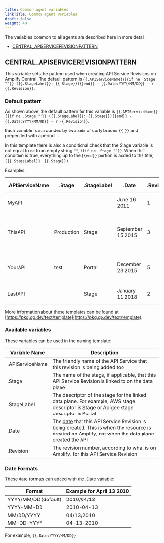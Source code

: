 ```yaml
---
title: Common agent variables
linkTitle: Common agent variables
draft: false
weight: 40
---
```

The variables common to all agents are described here in more detail.

* [CENTRAL_APISERVICEREVISIONPATTERN](#central_apiservicerevisionpattern)

## CENTRAL_APISERVICEREVISIONPATTERN

This variable sets the pattern used when creating API Service Revisions on Amplify Central.  The default pattern is `{{.APIServiceName}}{{if ne .Stage ""}} ({{.StageLabel}}: {{.Stage}}){{end}} - {{.Date:YYYY/MM/DD}} - r {{.Revision}}`.

### Default pattern

As shown above, the default pattern for this variable is `{{.APIServiceName}}{{if ne .Stage ""}} ({{.StageLabel}}: {{.Stage}}){{end}} - {{.Date:YYYY/MM/DD}} - r {{.Revision}}`.

Each variable is surrounded by two sets of curly braces `{{ }}` and prepended with a period `.`.

In this template there is also a conditional check that the Stage variable is not equal to `ne` to an empty string `""`, `{{if ne .Stage ""}}`. When that condition is true, everything up to the `{{end}}` portion is added to the title, `({{.StageLabel}}: {{.Stage}})`.

Examples:

| .APIServiceName | .Stage     | .StageLabel | .Date             | .Revision | Revision Title                                 |
|-----------------|------------|-------------|-------------------|-----------|------------------------------------------------|
| MyAPI           |            |             | June 16 2011      | 1         | MyAPI - 2011/06/16 - r 1                       |
| ThisAPI         | Production | Stage       | September 15 2015 | 3         | ThisAPI (Stage: Production) - 2015/09/15 - r 3 |
| YourAPI         | test       | Portal      | December 23 2015  | 5         | YourAPI (Portal: test) - 2015/12/23 - r 5      |
| LastAPI         |            | Stage       | January 11 2018   | 2         | LastAPI - 2018/01/11 - r 2                     |

More information about these templates can be found at [https://pkg.go.dev/text/template](https://pkg.go.dev/text/template).

### Available variables

These variables can be used in the naming template:

| Variable Name   | Description                                                                                                                                                          |
|-----------------|----------------------------------------------------------------------------------------------------------------------------------------------------------------------|
| .APIServiceName | The friendly name of the API Service that this revision is being added too                                                                                           |
| .Stage          | The name of the stage, if applicable, that this API Service Revision is linked to on the data plane                                                                   |
| .StageLabel     | The descriptor of the stage for the linked data plane. For example, AWS stage descriptor is Stage or Apigee stage descriptor is Portal                                         |
| .Date           | The [date](#date-formats) that this API Service Revision is being created. This is when the resource is created on Amplify, not when the data plane created the API |
| .Revision       | The revision number, according to what is on Amplify, for this API Service Revision                                                                                  |

### Date Formats

These date formats can added with the .Date variable:

| Format               | Example for April 13 2010 |
|----------------------|---------------------------|
| YYYY/MM/DD (default) | 2010/04/13                |
| YYYY-MM-DD           | 2010-04-13                |
| MM/DD/YYYY           | 04/13/2010                |
| MM-DD-YYYY           | 04-13-2010                |

For example, `{{.Date:YYYY/MM/DD}}`
